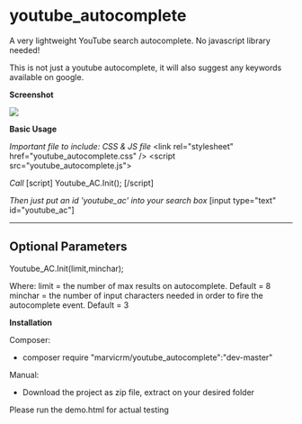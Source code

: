# youtube_autocomplete
A very lightweight YouTube search autocomplete. No javascript library needed!

This is not just a youtube autocomplete, it will also suggest any keywords available on google.

<b>Screenshot</b>

<img src="https://s12.postimg.org/7dzbejxvh/y_autocomplete.png" />

<b>Basic Usage</b>

<i>Important file to include: CSS & JS file</i>
\<link rel="stylesheet" href="youtube_autocomplete.css" />
\<script src="youtube_autocomplete.js"></script>

<i>Call</i>
[script]
  Youtube_AC.Init();
[/script]

<i>Then just put an id 'youtube_ac' into your search box</i>
[input type="text" id="youtube_ac"]


------------------------------
Optional Parameters
------------------------------

Youtube_AC.Init(limit,minchar);

Where:
  limit = the number of max results on autocomplete. Default = 8
  minchar = the number of input characters needed in order to fire the autocomplete event. Default = 3


<b>Installation</b>

Composer:
- composer require "marvicrm/youtube_autocomplete":"dev-master"

Manual:
- Download the project as zip file, extract on your desired folder

Please run the demo.html for actual testing
